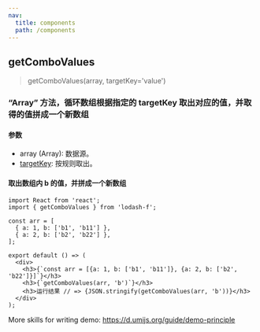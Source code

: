 ```yaml
---
nav:
  title: components
  path: /components
---
```


## getComboValues

> getComboValues(array, targetKey='value')

### “Array” 方法，循环数组根据指定的 targetKey 取出对应的值，并取得的值拼成一个新数组

#### 参数

- array (Array): 数据源。
- [targetKey](string): 按规则取出。

#### 取出数组内 b 的值，并拼成一个新数组

```tsx
import React from 'react';
import { getComboValues } from 'lodash-f';

const arr = [
  { a: 1, b: ['b1', 'b11'] },
  { a: 2, b: ['b2', 'b22'] },
];

export default () => (
  <div>
    <h3>{`const arr = [{a: 1, b: ['b1', 'b11']}, {a: 2, b: ['b2', 'b22']}]`}</h3>
    <h3>{`getComboValues(arr, 'b')`}</h3>
    <h3>运行结果 // => {JSON.stringify(getComboValues(arr, 'b'))}</h3>
  </div>
);
```

More skills for writing demo: https://d.umijs.org/guide/demo-principle
